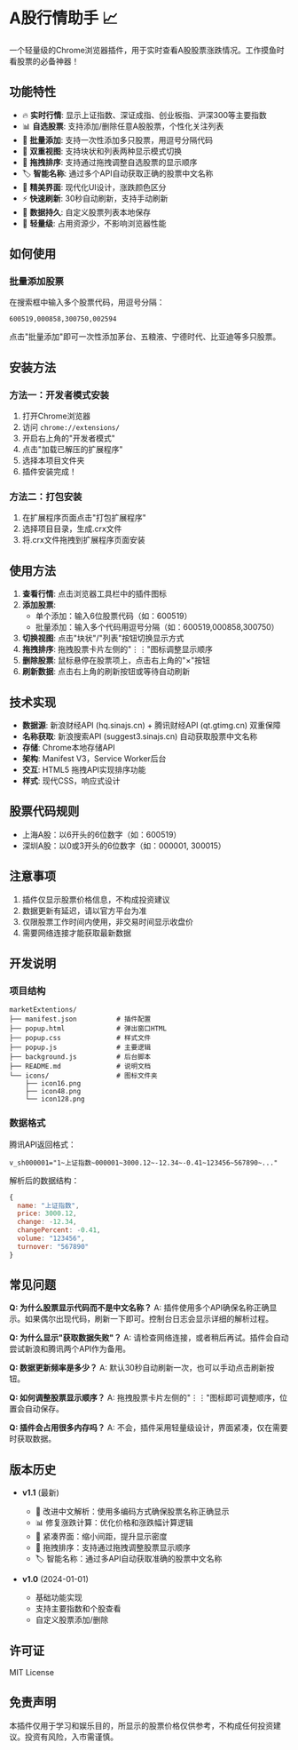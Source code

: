 # A股行情助手 📈

一个轻量级的Chrome浏览器插件，用于实时查看A股股票涨跌情况。工作摸鱼时看股票的必备神器！

## 功能特性

- 🔥 **实时行情**: 显示上证指数、深证成指、创业板指、沪深300等主要指数
- 📊 **自选股票**: 支持添加/删除任意A股股票，个性化关注列表
- 🎯 **批量添加**: 支持一次性添加多只股票，用逗号分隔代码
- 🎨 **双重视图**: 支持块状和列表两种显示模式切换
- 🔄 **拖拽排序**: 支持通过拖拽调整自选股票的显示顺序
- 🏷️ **智能名称**: 通过多个API自动获取正确的股票中文名称
- 🎨 **精美界面**: 现代化UI设计，涨跌颜色区分
- ⚡ **快速刷新**: 30秒自动刷新，支持手动刷新
- 💾 **数据持久**: 自定义股票列表本地保存
- 🚀 **轻量级**: 占用资源少，不影响浏览器性能

## 如何使用

### 批量添加股票
在搜索框中输入多个股票代码，用逗号分隔：
```
600519,000858,300750,002594
```
点击"批量添加"即可一次性添加茅台、五粮液、宁德时代、比亚迪等多只股票。

## 安装方法

### 方法一：开发者模式安装

1. 打开Chrome浏览器
2. 访问 `chrome://extensions/`
3. 开启右上角的"开发者模式"
4. 点击"加载已解压的扩展程序"
5. 选择本项目文件夹
6. 插件安装完成！

### 方法二：打包安装

1. 在扩展程序页面点击"打包扩展程序"
2. 选择项目目录，生成.crx文件
3. 将.crx文件拖拽到扩展程序页面安装

## 使用方法

1. **查看行情**: 点击浏览器工具栏中的插件图标
2. **添加股票**: 
   - 单个添加：输入6位股票代码（如：600519）
   - 批量添加：输入多个代码用逗号分隔（如：600519,000858,300750）
3. **切换视图**: 点击"块状"/"列表"按钮切换显示方式
4. **拖拽排序**: 拖拽股票卡片左侧的"⋮⋮"图标调整显示顺序
5. **删除股票**: 鼠标悬停在股票项上，点击右上角的"×"按钮
6. **刷新数据**: 点击右上角的刷新按钮或等待自动刷新

## 技术实现

- **数据源**: 新浪财经API (hq.sinajs.cn) + 腾讯财经API (qt.gtimg.cn) 双重保障
- **名称获取**: 新浪搜索API (suggest3.sinajs.cn) 自动获取股票中文名称  
- **存储**: Chrome本地存储API
- **架构**: Manifest V3，Service Worker后台
- **交互**: HTML5 拖拽API实现排序功能
- **样式**: 现代CSS，响应式设计

## 股票代码规则

- 上海A股：以6开头的6位数字（如：600519）
- 深圳A股：以0或3开头的6位数字（如：000001, 300015）

## 注意事项

1. 插件仅显示股票价格信息，不构成投资建议
2. 数据更新有延迟，请以官方平台为准
3. 仅限股票工作时间内使用，非交易时间显示收盘价
4. 需要网络连接才能获取最新数据

## 开发说明

### 项目结构
```
marketExtentions/
├── manifest.json          # 插件配置
├── popup.html             # 弹出窗口HTML
├── popup.css              # 样式文件
├── popup.js               # 主要逻辑
├── background.js          # 后台脚本
├── README.md              # 说明文档
└── icons/                 # 图标文件夹
    ├── icon16.png
    ├── icon48.png
    └── icon128.png
```

### 数据格式

腾讯API返回格式：
```
v_sh000001="1~上证指数~000001~3000.12~-12.34~-0.41~123456~567890~..."
```

解析后的数据结构：
```javascript
{
  name: "上证指数",
  price: 3000.12,
  change: -12.34,
  changePercent: -0.41,
  volume: "123456",
  turnover: "567890"
}
```

## 常见问题

**Q: 为什么股票显示代码而不是中文名称？**
A: 插件使用多个API确保名称正确显示。如果偶尔出现代码，刷新一下即可。控制台日志会显示详细的解析过程。

**Q: 为什么显示"获取数据失败"？**
A: 请检查网络连接，或者稍后再试。插件会自动尝试新浪和腾讯两个API作为备用。

**Q: 数据更新频率是多少？**
A: 默认30秒自动刷新一次，也可以手动点击刷新按钮。

**Q: 如何调整股票显示顺序？**
A: 拖拽股票卡片左侧的"⋮⋮"图标即可调整顺序，位置会自动保存。

**Q: 插件会占用很多内存吗？**
A: 不会，插件采用轻量级设计，界面紧凑，仅在需要时获取数据。

## 版本历史

- **v1.1** (最新)
  - 🔧 改进中文解析：使用多编码方式确保股票名称正确显示
  - 📊 修复涨跌计算：优化价格和涨跌幅计算逻辑
  - 🎨 紧凑界面：缩小间距，提升显示密度
  - 🔄 拖拽排序：支持通过拖拽调整股票显示顺序
  - 🏷️ 智能名称：通过多API自动获取准确的股票中文名称

- **v1.0** (2024-01-01)  
  - 基础功能实现
  - 支持主要指数和个股查看
  - 自定义股票添加/删除

## 许可证

MIT License

## 免责声明

本插件仅用于学习和娱乐目的，所显示的股票价格仅供参考，不构成任何投资建议。投资有风险，入市需谨慎。 